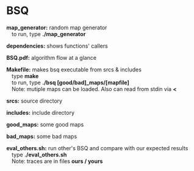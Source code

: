 # BSQ

<strong>map_generator:</strong> random map generator<br />
&emsp;to run, type <strong>./map_generator <col> <row> <density></strong>

<strong>dependencies:</strong> shows functions' callers

<strong>BSQ.pdf:</strong> algorithm flow at a glance

<strong>Makefile:</strong> makes bsq executable from srcs & includes<br />
&emsp;type <strong>make</strong><br />
&emsp;to run, type <strong>./bsq [good/bad]_maps/[mapfile]</strong><br />
&emsp;Note: mutiple maps can be loaded. Also can read from stdin via <strong><</strong>
		
<strong>srcs:</strong> source directory

<strong>includes:</strong> include directory

<strong>good_maps:</strong> some good maps

<strong>bad_maps:</strong> some bad maps

<strong>eval_others.sh:</strong> run other's BSQ and compare with our expected results<br />
&emsp;type <strong>./eval_others.sh</strong><br />
&emsp;Note: traces are in files <strong>ours / yours</strong>
